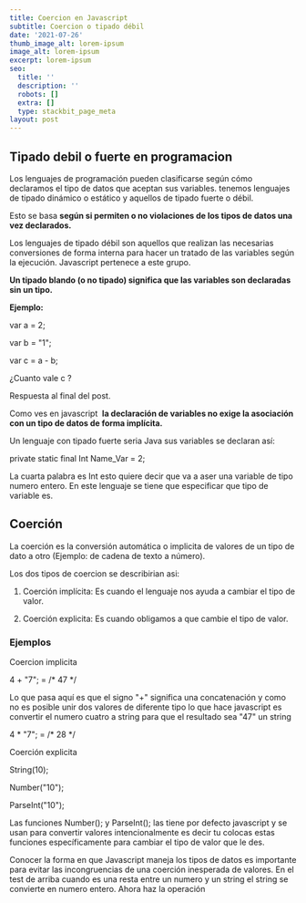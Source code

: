 ```yaml
---
title: Coercion en Javascript
subtitle: Coercion o tipado débil
date: '2021-07-26'
thumb_image_alt: lorem-ipsum
image_alt: lorem-ipsum
excerpt: lorem-ipsum
seo:
  title: ''
  description: ''
  robots: []
  extra: []
  type: stackbit_page_meta
layout: post
---
```

## Tipado debil o fuerte en programacion

Los lenguajes de programación pueden clasificarse según cómo declaramos el tipo de datos que aceptan sus variables. tenemos lenguajes de tipado dinámico o estático y aquellos de tipado fuerte o débil.

Esto se basa **según si permiten o no violaciones de los tipos de datos una vez declarados.**

Los lenguajes de tipado débil son aquellos que realizan las necesarias conversiones de forma interna para hacer un tratado de las variables según la ejecución. Javascript pertenece a este grupo.

**Un tipado blando (o no tipado) significa que las variables son declaradas sin un tipo.**

**Ejemplo:**

var a = 2;

var b = "1";

var c = a - b;

¿Cuanto vale c ?

Respuesta al final del post.

Como ves en javascript  **la declaración de variables no exige la asociación con un tipo de datos de forma implícita.**

Un lenguaje con tipado fuerte seria Java sus variables se declaran así:

private static final Int Name_Var = 2;

La cuarta palabra es Int esto quiere decir que va a aser una variable de tipo numero entero. En este lenguaje se tiene que especificar que tipo de variable es.

## Coerción

La coerción es la conversión automática o implicita de valores de un tipo de dato a otro (Ejemplo: de cadena de texto a número).

Los dos tipos de coercion se describirian asi:

1.  Coerción implícita: Es cuando el lenguaje nos ayuda a cambiar el tipo de valor.

2.  Coerción explicita: Es cuando obligamos a que cambie el tipo de valor.

### Ejemplos

Coercion implicita

4 + "7";  =   /\* 47 \*/

Lo que pasa aquí es que el signo "+" significa una concatenación y como no es posible unir dos valores de diferente tipo lo que hace javascript es convertir el numero cuatro a string para que el resultado sea "47" un string

4 \* "7";  =   /\* 28 \*/

Coerción explicita

String(10);

Number("10");

ParseInt("10");

Las funciones Number(); y ParseInt(); las tiene por defecto javascript y se usan para convertir valores intencionalmente es decir tu colocas estas funciones específicamente para cambiar el tipo de valor que le des.

Conocer la forma en que Javascript maneja los tipos de datos es importante para evitar las incongruencias de una coerción inesperada de valores. En el test de arriba cuando es una resta entre un numero y un string el string se convierte en numero entero. Ahora haz la operación


